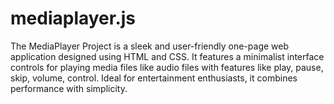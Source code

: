 # mediaplayer.js
The MediaPlayer Project is a sleek and user-friendly one-page web application designed using HTML and CSS. It features a minimalist interface controls for playing media files like audio files  with features like play, pause, skip, volume, control. Ideal for entertainment enthusiasts, it combines performance with simplicity.
